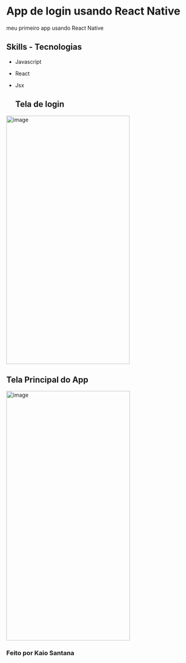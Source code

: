 # App de login usando React Native
meu primeiro app usando React Native

## Skills - Tecnologias
* Javascript
* React
* Jsx


  ## Tela de login
 <img width="325" height="655" alt="image" src="https://github.com/user-attachments/assets/a338b86a-be69-47f9-a6dd-47aec770bf8d" />
 
  ## Tela Principal do App
 <img width="326" height="658" alt="image" src="https://github.com/user-attachments/assets/2a39b1ca-b233-42ce-b82d-b553bd7ae216" />

 ### Feito por Kaio Santana
